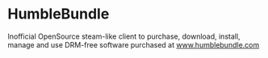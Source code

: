 HumbleBundle
============

Inofficial OpenSource steam-like client to purchase, download, install, manage and use DRM-free software purchased at www.humblebundle.com
